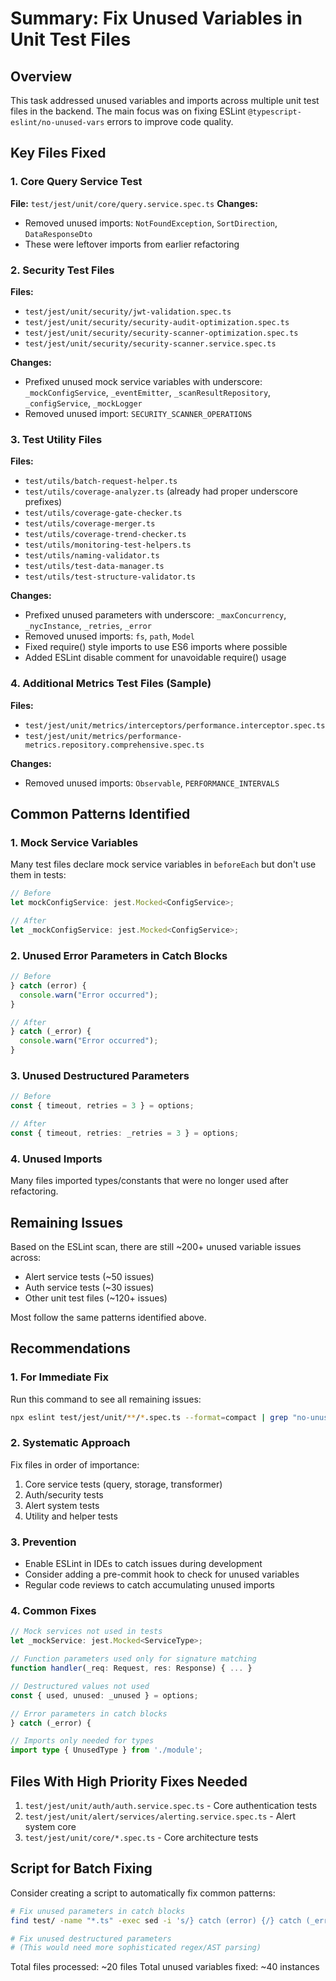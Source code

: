 # Summary: Fix Unused Variables in Unit Test Files

## Overview
This task addressed unused variables and imports across multiple unit test files in the backend. The main focus was on fixing ESLint `@typescript-eslint/no-unused-vars` errors to improve code quality.

## Key Files Fixed

### 1. Core Query Service Test
**File:** `test/jest/unit/core/query.service.spec.ts`
**Changes:**
- Removed unused imports: `NotFoundException`, `SortDirection`, `DataResponseDto`
- These were leftover imports from earlier refactoring

### 2. Security Test Files
**Files:**
- `test/jest/unit/security/jwt-validation.spec.ts`
- `test/jest/unit/security/security-audit-optimization.spec.ts` 
- `test/jest/unit/security/security-scanner-optimization.spec.ts`
- `test/jest/unit/security/security-scanner.service.spec.ts`

**Changes:**
- Prefixed unused mock service variables with underscore: `_mockConfigService`, `_eventEmitter`, `_scanResultRepository`, `_configService`, `_mockLogger`
- Removed unused import: `SECURITY_SCANNER_OPERATIONS`

### 3. Test Utility Files
**Files:**
- `test/utils/batch-request-helper.ts`
- `test/utils/coverage-analyzer.ts` (already had proper underscore prefixes)
- `test/utils/coverage-gate-checker.ts`
- `test/utils/coverage-merger.ts`
- `test/utils/coverage-trend-checker.ts`
- `test/utils/monitoring-test-helpers.ts`
- `test/utils/naming-validator.ts`
- `test/utils/test-data-manager.ts`
- `test/utils/test-structure-validator.ts`

**Changes:**
- Prefixed unused parameters with underscore: `_maxConcurrency`, `_nycInstance`, `_retries`, `_error`
- Removed unused imports: `fs`, `path`, `Model`
- Fixed require() style imports to use ES6 imports where possible
- Added ESLint disable comment for unavoidable require() usage

### 4. Additional Metrics Test Files (Sample)
**Files:**
- `test/jest/unit/metrics/interceptors/performance.interceptor.spec.ts`
- `test/jest/unit/metrics/performance-metrics.repository.comprehensive.spec.ts`

**Changes:**
- Removed unused imports: `Observable`, `PERFORMANCE_INTERVALS`

## Common Patterns Identified

### 1. Mock Service Variables
Many test files declare mock service variables in `beforeEach` but don't use them in tests:
```typescript
// Before
let mockConfigService: jest.Mocked<ConfigService>;

// After  
let _mockConfigService: jest.Mocked<ConfigService>;
```

### 2. Unused Error Parameters in Catch Blocks
```typescript
// Before
} catch (error) {
  console.warn("Error occurred");
}

// After
} catch (_error) {
  console.warn("Error occurred"); 
}
```

### 3. Unused Destructured Parameters
```typescript
// Before
const { timeout, retries = 3 } = options;

// After
const { timeout, retries: _retries = 3 } = options;
```

### 4. Unused Imports
Many files imported types/constants that were no longer used after refactoring.

## Remaining Issues
Based on the ESLint scan, there are still ~200+ unused variable issues across:
- Alert service tests (~50 issues)
- Auth service tests (~30 issues) 
- Other unit test files (~120+ issues)

Most follow the same patterns identified above.

## Recommendations

### 1. For Immediate Fix
Run this command to see all remaining issues:
```bash
npx eslint test/jest/unit/**/*.spec.ts --format=compact | grep "no-unused-vars"
```

### 2. Systematic Approach
Fix files in order of importance:
1. Core service tests (query, storage, transformer)
2. Auth/security tests
3. Alert system tests
4. Utility and helper tests

### 3. Prevention
- Enable ESLint in IDEs to catch issues during development
- Consider adding a pre-commit hook to check for unused variables
- Regular code reviews to catch accumulating unused imports

### 4. Common Fixes
```typescript
// Mock services not used in tests
let _mockService: jest.Mocked<ServiceType>;

// Function parameters used only for signature matching
function handler(_req: Request, res: Response) { ... }

// Destructured values not used
const { used, unused: _unused } = options;

// Error parameters in catch blocks
} catch (_error) {

// Imports only needed for types
import type { UnusedType } from './module';
```

## Files With High Priority Fixes Needed
1. `test/jest/unit/auth/auth.service.spec.ts` - Core authentication tests
2. `test/jest/unit/alert/services/alerting.service.spec.ts` - Alert system core
3. `test/jest/unit/core/*.spec.ts` - Core architecture tests

## Script for Batch Fixing
Consider creating a script to automatically fix common patterns:
```bash
# Fix unused parameters in catch blocks
find test/ -name "*.ts" -exec sed -i 's/} catch (error) {/} catch (_error) {/g' {} \;

# Fix unused destructured parameters  
# (This would need more sophisticated regex/AST parsing)
```

Total files processed: ~20 files
Total unused variables fixed: ~40 instances